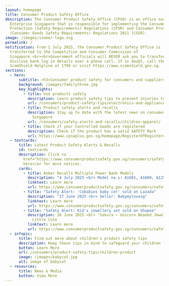 ```yaml
---
layout: homepage
title: Consumer Product Safety Office
description: The Consumer Product Safety Office (CPSO) is an office overseen by
  Enterprise Singapore that is responsible for implementing the Consumer
  Protection (Safety Requirements) Regulations (CPSR) and Consumer Protection
  (Consumer Goods Safety Requirements) Regulations 2011 (CGSR).
image: /images/isomer-logo.svg
permalink: /
notification: From 1 July 2025, the Consumer Product Safety Office is
  transferred to the Competition and Consumer Commission of
  Singapore.<br><br>Government officials will NEVER ask you to transfer money or
  disclose bank log-in details over a phone call. If in doubt, call the 24/7
  ScamShield Helpline at 1799 or visit https://www.scamshield.gov.sg.
sections:
  - hero:
      subtitle: <h3>Consumer product safety for consumers and suppliers</h3><h3></h3>
      background: /images/familythree.jpg
      key_highlights:
        - title: Use products safely
          description: Learn product safety tips to prevent injuries to you and your family
          url: /consumers/product-safety-tips/electronics-and-appliances
        - title: Product safety alerts and recalls
          description: Stay up to date with the latest news on consumer product safety in
            Singapore
          url: /consumers/safety-alerts-and-recalls/children-apparel/
        - title: Check if your Controlled Goods are registered
          description: Check if the product has a valid SAFETY Mark
          url: https://www.cpsaplus.gov.sg/Homepage/RegisterOfRegisteredControlledGoods
  - textcards:
      title: Latest Product Safety Alerts & Recalls
      id: textcards
      description: Click <a
        href="https://www.consumerproductsafety.gov.sg/consumers/safety-alerts-and-recalls/children-apparel">
        here</a> for more notices.
      cards:
        - title: Anker Recalls Multiple Power Bank Models
          description: "4 July 2025 <br> Model no.s: A1681, A1689, A1257, and A1647"
          linktext: Learn more
          url: https://www.consumerproductsafety.gov.sg/consumers/safety-alerts-and-recalls/power-banks/
        - title: "Safety Alert: 'Cobabies baby cot' sold on Lazada"
          description: "27 June 2025 <br> Seller: Babymylovesg"
          linktext: Learn more
          url: https://www.consumerproductsafety.gov.sg/consumers/safety-alerts-and-recalls/children-products/
        - title: "Safety Alert: Kid's jewellery set sold on Shopee"
          description: 26 June 2025 <br> 'Sakura – Unicorn Beaded Jewellery Set' sold by
            Little Cute
          linktext: Learn more
          url: https://www.consumerproductsafety.gov.sg/consumers/safety-alerts-and-recalls/others/
  - infopic:
      title: Find out more about children's product safety tips
      description: Keep these tips in mind to safeguard your children from injuries.
      button: Learn More
      url: /consumers/product-safety-tips/children-product
      image: /images/babycot.jpg
      alt: image of babycot
  - resources:
      title: News & Media
      button: View More
---
```

